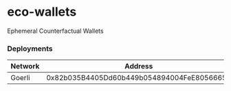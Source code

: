 # eco-wallets
Ephemeral Counterfactual Wallets

### Deployments

| Network | Address  |
|---------|----------|
| Goerli  | 0x82b035B4405Dd60b449b054894004FeE80566655 |